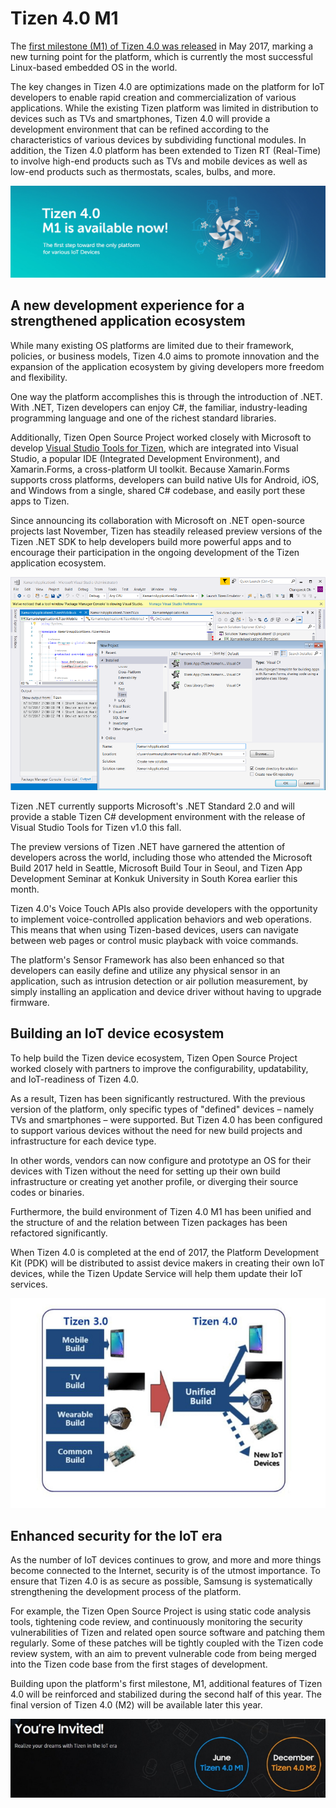 # Tizen 4.0 M1

The [first milestone (M1) of Tizen 4.0 was released](../../release-notes/tizen-4-0-m1.md) in May 2017, marking a new turning point for the platform, which is currently the most successful Linux-based embedded OS in the world.

The key changes in Tizen 4.0 are optimizations made on the platform for IoT developers to enable rapid creation and commercialization of various applications. While the existing Tizen platform was limited in distribution to devices such as TVs and smartphones, Tizen 4.0 will provide a development environment that can be refined according to the characteristics of various devices by subdividing functional modules. In addition, the Tizen 4.0 platform has been extended to Tizen RT (Real-Time) to involve high-end products such as TVs and mobile devices as well as low-end products such as thermostats, scales, bulbs, and more.

![Tizen 4.0 M1 announcement](media/4.0_m1_announcement.png)

## A new development experience for a strengthened application ecosystem

While many existing OS platforms are limited due to their framework, policies, or business models, Tizen 4.0 aims to promote innovation and the expansion of the application ecosystem by giving developers more freedom and flexibility.

One way the platform accomplishes this is through the introduction of .NET. With .NET, Tizen developers can enjoy C#, the familiar, industry-leading programming language and one of the richest standard libraries.

Additionally, Tizen Open Source Project worked closely with Microsoft to develop [Visual Studio Tools for Tizen](https://news.samsung.com/global/samsungs-third-tizen-net-developer-preview-introduces-new-visual-studio-tools), which are integrated into Visual Studio, a popular IDE (Integrated Development Environment), and Xamarin.Forms, a cross-platform UI toolkit. Because Xamarin.Forms supports cross platforms, developers can build native UIs for Android, iOS, and Windows from a single, shared C# codebase, and easily port these apps to Tizen.

Since announcing its collaboration with Microsoft on .NET open-source projects last November, Tizen has steadily released preview versions of the Tizen .NET SDK to help developers build more powerful apps and to encourage their participation in the ongoing development of the Tizen application ecosystem.

![Visual Studio Tools for Tizen > Project Wizard](media/vstools4tizen_project_wizard.png)

Tizen .NET currently supports Microsoft's .NET Standard 2.0 and will provide a stable Tizen C# development environment with the release of Visual Studio Tools for Tizen v1.0 this fall.

The preview versions of Tizen .NET have garnered the attention of developers across the world, including those who attended the Microsoft Build 2017 held in Seattle, Microsoft Build Tour in Seoul, and Tizen App Development Seminar at Konkuk University in South Korea earlier this month.

Tizen 4.0's Voice Touch APIs also provide developers with the opportunity to implement voice-controlled application behaviors and web operations. This means that when using Tizen-based devices, users can navigate between web pages or control music playback with voice commands.

The platform's Sensor Framework has also been enhanced so that developers can easily define and utilize any physical sensor in an application, such as intrusion detection or air pollution measurement, by simply installing an application and device driver without having to upgrade firmware.

## Building an IoT device ecosystem

To help build the Tizen device ecosystem, Tizen Open Source Project worked closely with partners to improve the configurability, updatability, and IoT-readiness of Tizen 4.0.

As a result, Tizen has been significantly restructured. With the previous version of the platform, only specific types of "defined" devices – namely TVs and smartphones – were supported. But Tizen 4.0 has been configured to support various devices without the need for new build projects and infrastructure for each device type.

In other words, vendors can now configure and prototype an OS for their devices with Tizen without the need for setting up their own build infrastructure or creating yet another profile, or diverging their source codes or binaries.

Furthermore, the build environment of Tizen 4.0 M1 has been unified and the structure of and the relation between Tizen packages has been refactored significantly.

When Tizen 4.0 is completed at the end of 2017, the Platform Development Kit (PDK) will be distributed to assist device makers in creating their own IoT devices, while the Tizen Update Service will help them update their IoT services.

![Tizen 4.0 Unified Build](media/4.0_unified_build.png)

## Enhanced security for the IoT era

As the number of IoT devices continues to grow, and more and more things become connected to the Internet, security is of the utmost importance. To ensure that Tizen 4.0 is as secure as possible, Samsung is systematically strengthening the development process of the platform.

For example, the Tizen Open Source Project is using static code analysis tools, tightening code review, and continuously monitoring the security vulnerabilities of Tizen and related open source software and patching them regularly. Some of these patches will be tightly coupled with the Tizen code review system, with an aim to prevent vulnerable code from being merged into the Tizen code base from the first stages of development.

Building upon the platform's first milestone, M1, additional features of Tizen 4.0 will be reinforced and stabilized during the second half of this year. The final version of Tizen 4.0 (M2) will be available later this year.

![Tizen 4.0 M2 release plan](media/4.0_release_plan.png)
